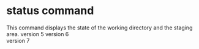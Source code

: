 status command
==============

This command displays the state of the working directory and the staging area.
version 5
version 6   
version 7